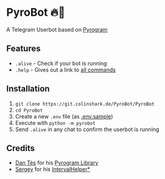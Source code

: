 # PyroBot 🔥🤖

A Telegram Userbot based on [Pyrogram](https://github.com/pyrogram/pyrogram)

## Features

* `.alive` - Check if your bot is running
* `.help` - Gives out a link to [all commands](HELP.md)

## Installation

1. `git clone https://git.colinshark.de/PyroBot/PyroBot`
2. `cd PyroBot`
3. Create a new `.env` file (as [.env.sample](.env.sample))
4. Execute with `python -m pyrobot`
5. Send `.alive` in any chat to confirm the userbot is running

## Credits

* [Dan Tès](https://github.com/delivrance) for his [Pyrogram Library](https://github.com/pyrogram/pyrogram)
* [Sergey](https://t.me/flugdreka) for his [IntervalHelper](pyrobot/interval.py)[*](https://t.me/combotchat/45392)
